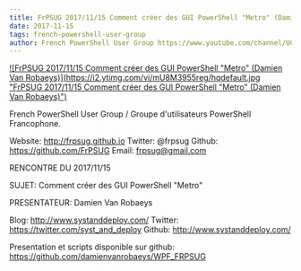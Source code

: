 ```yaml
---
title: FrPSUG 2017/11/15 Comment créer des GUI PowerShell "Metro" (Damien Van Robaeys)
date: 2017-11-15
tags: french-powershell-user-group
author: French PowerShell User Group https://www.youtube.com/channel/UCyxicOKZNm_u1opF_xAYfDA
---
```


[![FrPSUG 2017/11/15 Comment créer des GUI PowerShell "Metro" (Damien Van Robaeys)](https://i2.ytimg.com/vi/mU8M3955reg/hqdefault.jpg "FrPSUG 2017/11/15 Comment créer des GUI PowerShell "Metro" (Damien Van Robaeys)")](https://www.youtube.com/watch?v=mU8M3955reg)

French PowerShell User Group / Groupe d'utilisateurs PowerShell Francophone.

Website: http://frpsug.github.io
Twitter: @frpsug
Github: https://github.com/FrPSUG
Email: frpsug@gmail.com


RENCONTRE DU 2017/11/15

SUJET: Comment créer des GUI PowerShell "Metro"

PRESENTATEUR: Damien Van Robaeys

Blog: http://www.systanddeploy.com/
Twitter: https://twitter.com/syst_and_deploy
Github: http://www.systanddeploy.com/



Presentation et scripts disponible sur github: https://github.com/damienvanrobaeys/WPF_FRPSUG
